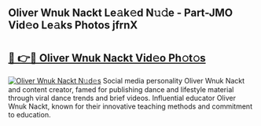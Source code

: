 ## Oliver Wnuk Nackt Le𝚊k𝚎d N𝚞𝚍e - Part-JMO Vid𝚎o Le𝚊ks Photos jfrnX

# <h2><a href="http://fb5q9y3.evod.top/?m=Oliver+Wnuk+Nackt">🔗 👉🔴 Oliver Wnuk Nackt Vid𝚎o Ph𝚘t𝚘s</a></h2>

[![Oliver Wnuk Nackt N𝚞d𝚎s](https://i.imgur.com/8V9OHl7.gif)](http://fb5q9y3.evod.top/?m=Oliver+Wnuk+Nackt)
Social media personality Oliver Wnuk Nackt and content creator, famed for publishing dance and lifestyle material through viral dance trends and brief videos. Influential educator Oliver Wnuk Nackt, known for their innovative teaching methods and commitment to education. 
